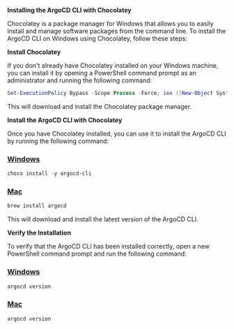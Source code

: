 **Installing the ArgoCD CLI with Chocolatey**

Chocolatey is a package manager for Windows that allows you to easily install and manage software packages from the command line. To install the ArgoCD CLI on Windows using Chocolatey, follow these steps:

**Install Chocolatey**

If you don't already have Chocolatey installed on your Windows machine, you can install it by opening a PowerShell command prompt as an administrator and running the following command:

```powershell
Set-ExecutionPolicy Bypass -Scope Process -Force; iex ((New-Object System.Net.WebClient).DownloadString('https://chocolatey.org/install.ps1'))
```

This will download and install the Chocolatey package manager.

**Install the ArgoCD CLI with Chocolatey**

Once you have Chocolatey installed, you can use it to install the ArgoCD CLI by running the following command:

### [Windows](#tab/powershell)

```powershell
choco install -y argocd-cli
```

### [Mac](#tab/bash)

```bash
brew install argocd
```

This will download and install the latest version of the ArgoCD CLI.

**Verify the Installation**

To verify that the ArgoCD CLI has been installed correctly, open a new PowerShell command prompt and run the following command:

### [Windows](#tab/powershell)

```powershell
argocd version
```

### [Mac](#tab/bash)

```bash
argocd version
```